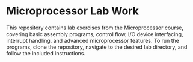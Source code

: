 
# Microprocessor Lab Work

This repository contains lab exercises from the Microprocessor course, covering basic assembly programs, control flow, I/O device interfacing, interrupt handling, and advanced microprocessor features. To run the programs, clone the repository, navigate to the desired lab directory, and follow the included instructions.

